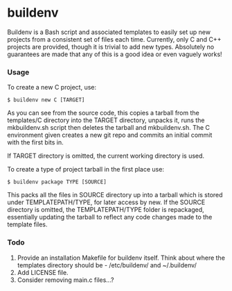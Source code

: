 buildenv
========

Buildenv is a Bash script and associated templates to easily set up new projects from a consistent set of files each time. Currently, only C and C++ projects are provided, though it is trivial to add new types. Absolutely no guarantees are made that any of this is a good idea or even vaguely works!

### Usage

To create a new C project, use:

`$ buildenv new C [TARGET]`

As you can see from the source code, this copies a tarball from the templates/C directory into the TARGET directory, unpacks it, runs the mkbuildenv.sh script then deletes the tarball and mkbuildenv.sh. The C environment given creates a new git repo and commits an initial commit with the first bits in.

If TARGET directory is omitted, the current working directory is used.

To create a type of project tarball in the first place use:

`$ buildenv package TYPE [SOURCE]`

This packs all the files in SOURCE directory up into a tarball which is stored under TEMPLATEPATH/TYPE, for later access by new. If the SOURCE directory is omitted, the TEMPLATEPATH/TYPE folder is repackaged, essentially updating the tarball to reflect any code changes made to the template files.

### Todo

1. Provide an installation Makefile for buildenv itself. Think about where the templates directory should be - /etc/buildenv/ and ~/.buildenv/
1. Add LICENSE file.
1. Consider removing main.c files...?
